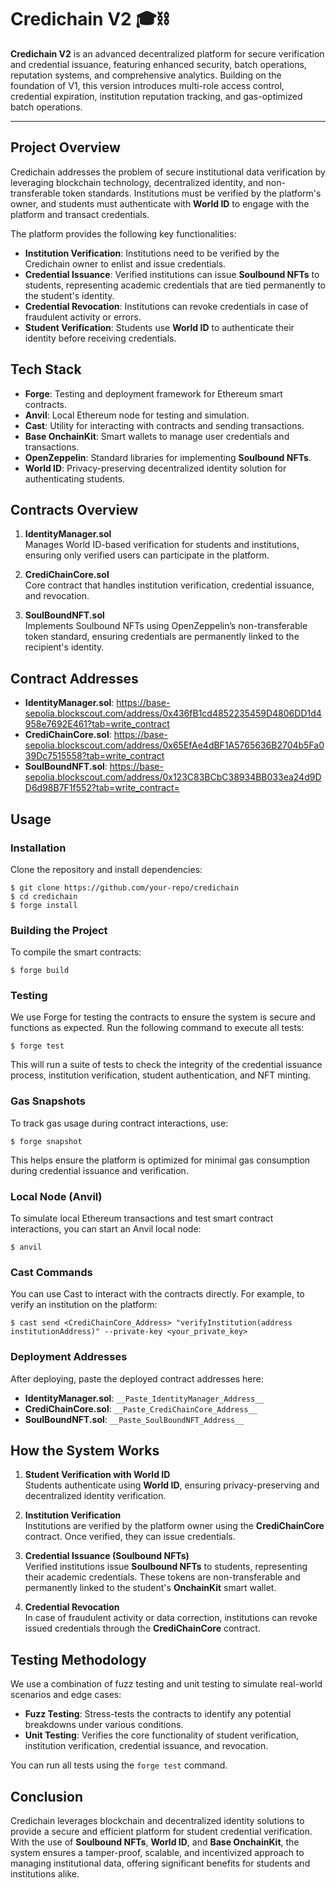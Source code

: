 # Credichain V2 🎓⛓️

**Credichain V2** is an advanced decentralized platform for secure verification and credential issuance, featuring enhanced security, batch operations, reputation systems, and comprehensive analytics. Building on the foundation of V1, this version introduces multi-role access control, credential expiration, institution reputation tracking, and gas-optimized batch operations.

-----------------------------------------------------------------------------------------

## Project Overview

Credichain addresses the problem of secure institutional data verification by leveraging blockchain technology, decentralized identity, and non-transferable token standards. Institutions must be verified by the platform's owner, and students must authenticate with **World ID** to engage with the platform and transact credentials.

The platform provides the following key functionalities:
- **Institution Verification**: Institutions need to be verified by the Credichain owner to enlist and issue credentials.
- **Credential Issuance**: Verified institutions can issue **Soulbound NFTs** to students, representing academic credentials that are tied permanently to the student's identity.
- **Credential Revocation**: Institutions can revoke credentials in case of fraudulent activity or errors.
- **Student Verification**: Students use **World ID** to authenticate their identity before receiving credentials.

## Tech Stack

- **Forge**: Testing and deployment framework for Ethereum smart contracts.
- **Anvil**: Local Ethereum node for testing and simulation.
- **Cast**: Utility for interacting with contracts and sending transactions.
- **Base OnchainKit**: Smart wallets to manage user credentials and transactions.
- **OpenZeppelin**: Standard libraries for implementing **Soulbound NFTs**.
- **World ID**: Privacy-preserving decentralized identity solution for authenticating students.

## Contracts Overview

1. **IdentityManager.sol**  
   Manages World ID-based verification for students and institutions, ensuring only verified users can participate in the platform.
   
2. **CrediChainCore.sol**  
   Core contract that handles institution verification, credential issuance, and revocation.

3. **SoulBoundNFT.sol**  
   Implements Soulbound NFTs using OpenZeppelin’s non-transferable token standard, ensuring credentials are permanently linked to the recipient's identity.

## Contract Addresses

- **IdentityManager.sol**: https://base-sepolia.blockscout.com/address/0x436fB1cd4852235459D4806DD1d4958e7692E461?tab=write_contract
- **CrediChainCore.sol**: https://base-sepolia.blockscout.com/address/0x65EfAe4dBF1A5765636B2704b5Fa039Dc7515558?tab=write_contract
- **SoulBoundNFT.sol**: https://base-sepolia.blockscout.com/address/0x123C83BCbC38934BB033ea24d9DD6d98B7F1f552?tab=write_contract=

## Usage

### Installation

Clone the repository and install dependencies:

```shell
$ git clone https://github.com/your-repo/credichain
$ cd credichain
$ forge install
```

### Building the Project

To compile the smart contracts:

```shell
$ forge build
```

### Testing

We use Forge for testing the contracts to ensure the system is secure and functions as expected. Run the following command to execute all tests:

```shell
$ forge test
```

This will run a suite of tests to check the integrity of the credential issuance process, institution verification, student authentication, and NFT minting.

### Gas Snapshots

To track gas usage during contract interactions, use:

```shell
$ forge snapshot
```

This helps ensure the platform is optimized for minimal gas consumption during credential issuance and verification.

### Local Node (Anvil)

To simulate local Ethereum transactions and test smart contract interactions, you can start an Anvil local node:

```shell
$ anvil
```



### Cast Commands

You can use Cast to interact with the contracts directly. For example, to verify an institution on the platform:

```shell
$ cast send <CrediChainCore_Address> "verifyInstitution(address institutionAddress)" --private-key <your_private_key>
```



### Deployment Addresses

After deploying, paste the deployed contract addresses here:

- **IdentityManager.sol**: `__Paste_IdentityManager_Address__`
- **CrediChainCore.sol**: `__Paste_CrediChainCore_Address__`
- **SoulBoundNFT.sol**: `__Paste_SoulBoundNFT_Address__`

## How the System Works

1. **Student Verification with World ID**  
   Students authenticate using **World ID**, ensuring privacy-preserving and decentralized identity verification.

2. **Institution Verification**  
   Institutions are verified by the platform owner using the **CrediChainCore** contract. Once verified, they can issue credentials.

3. **Credential Issuance (Soulbound NFTs)**  
   Verified institutions issue **Soulbound NFTs** to students, representing their academic credentials. These tokens are non-transferable and permanently linked to the student's **OnchainKit** smart wallet.

4. **Credential Revocation**  
   In case of fraudulent activity or data correction, institutions can revoke issued credentials through the **CrediChainCore** contract.

## Testing Methodology

We use a combination of fuzz testing and unit testing to simulate real-world scenarios and edge cases:

- **Fuzz Testing**: Stress-tests the contracts to identify any potential breakdowns under various conditions.
- **Unit Testing**: Verifies the core functionality of student verification, institution verification, credential issuance, and revocation.

You can run all tests using the `forge test` command.

## Conclusion

Credichain leverages blockchain and decentralized identity solutions to provide a secure and efficient platform for student credential verification. With the use of **Soulbound NFTs**, **World ID**, and **Base OnchainKit**, the system ensures a tamper-proof, scalable, and incentivized approach to managing institutional data, offering significant benefits for students and institutions alike.
